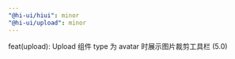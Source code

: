 ```yaml
---
"@hi-ui/hiui": minor
"@hi-ui/upload": minor
---
```


feat(upload): Upload 组件 type 为 avatar 时展示图片裁剪工具栏 (5.0)
